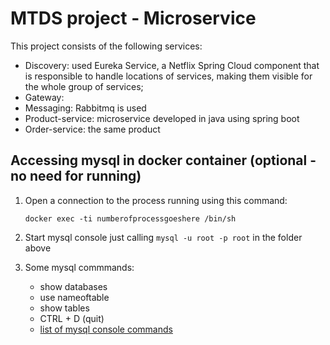 # MTDS project - Microservice

This project consists of the following services:

* Discovery: used Eureka Service, a Netflix Spring Cloud component that is responsible to handle locations of services, making them visible for the whole group of services;
* Gateway: 
* Messaging: Rabbitmq is used 
* Product-service: microservice developed in java using spring boot
* Order-service: the same product



## Accessing mysql in docker container (optional - no need for running)

1) Open a connection to the process running using this command:

    `docker exec -ti numberofprocessgoeshere /bin/sh`

2) Start mysql console just calling `mysql -u root -p root` in the folder above

3) Some mysql commmands:

    * show databases
    * use nameoftable
    * show tables
    * CTRL + D (quit)
    * [list of mysql console commands](http://g2pc1.bu.edu/~qzpeng/manual/MySQL%20Commands.htm)
    


